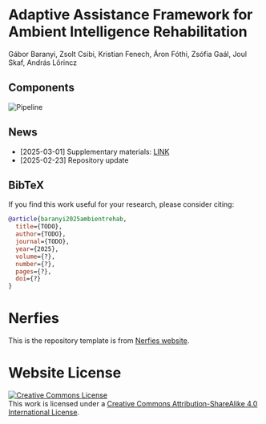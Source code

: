 # Adaptive Assistance Framework for Ambient Intelligence Rehabilitation
Gábor Baranyi, Zsolt Csibi, Kristian Fenech, Áron Fóthi, Zsófia Gaál, Joul Skaf, András Lőrincz

## Components

![Pipeline](./Images/Pipeline.png)

## News

- [2025-03-01] Supplementary materials: [LINK](https://drive.google.com/drive/folders/1EiVm_1wZl7K9ygNam9lSOoFYbQz9f8A6)
- [2025-02-23] Repository update

## BibTeX

If you find this work useful for your research, please consider citing:

```bibtex
@article{baranyi2025ambientrehab,
  title={TODO},
  author={TODO},
  journal={TODO},
  year={2025},
  volume={?},
  number={?},
  pages={?},
  doi={?}
}
```

# Nerfies

This is the repository template is from [Nerfies website](https://nerfies.github.io).

# Website License

<a rel="license" href="http://creativecommons.org/licenses/by-sa/4.0/"><img alt="Creative Commons License" style="border-width:0" src="https://i.creativecommons.org/l/by-sa/4.0/88x31.png" /></a><br />This work is licensed under a <a rel="license" href="http://creativecommons.org/licenses/by-sa/4.0/">Creative Commons Attribution-ShareAlike 4.0 International License</a>.
